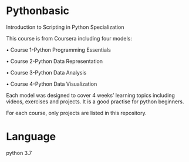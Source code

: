 # Pythonbasic
Introduction to Scripting in Python Specialization

This course is from Coursera including four models:

• Course 1-Python Programming Essentials 

• Course 2-Python Data Representation 

• Course 3-Python Data Analysis 

• Course 4-Python Data Visualization 

Each model was designed to cover 4 weeks’ learning topics including videos, exercises and projects. It is a good practise for python beginners.

For each course, only projects are listed in this repository.

# Language
python 3.7
